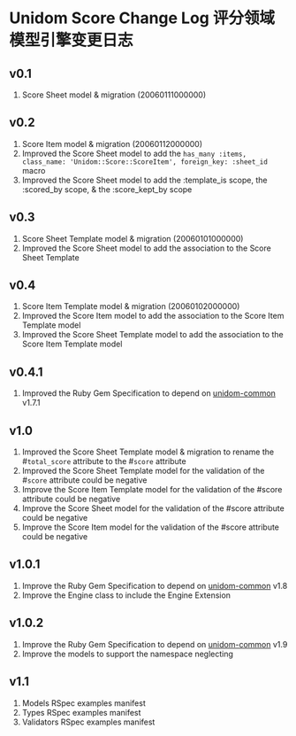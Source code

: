 # Unidom Score Change Log 评分领域模型引擎变更日志

## v0.1
1. Score Sheet model & migration (20060111000000)

## v0.2
1. Score Item model & migration (20060112000000)
2. Improved the Score Sheet model to add the ``has_many :items, class_name: 'Unidom::Score::ScoreItem', foreign_key: :sheet_id`` macro
3. Improved the Score Sheet model to add the :template_is scope, the :scored_by scope, & the :score_kept_by scope

## v0.3
1. Score Sheet Template model & migration (20060101000000)
2. Improved the Score Sheet model to add the association to the Score Sheet Template

## v0.4
1. Score Item Template model & migration (20060102000000)
2. Improved the Score Item model to add the association to the Score Item Template model
3. Improved the Score Sheet Template model to add the association to the Score Item Template model

## v0.4.1
1. Improved the Ruby Gem Specification to depend on [unidom-common](https://github.com/topbitdu/unidom-common) v1.7.1

## v1.0
1. Improved the Score Sheet Template model & migration to rename the #``total_score`` attribute to the #``score`` attribute
2. Improved the Score Sheet Template model for the validation of the #``score`` attribute could be negative
3. Improve the Score Item Template model for the validation of the #score attribute could be negative
4. Improve the Score Sheet model for the validation of the #score attribute could be negative
5. Improve the Score Item model for the validation of the #score attribute could be negative

## v1.0.1
1. Improve the Ruby Gem Specification to depend on [unidom-common](https://github.com/topbitdu/unidom-common) v1.8
2. Improve the Engine class to include the Engine Extension

## v1.0.2
1. Improve the Ruby Gem Specification to depend on [unidom-common](https://github.com/topbitdu/unidom-common) v1.9
2. Improve the models to support the namespace neglecting

## v1.1
1. Models RSpec examples manifest
2. Types RSpec examples manifest
3. Validators RSpec examples manifest
